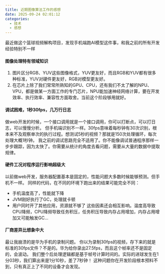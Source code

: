 ```yaml
---
title: 近期图像算法工作的感想
date: 2025-09-24 02:01:12
categories:
  - 技术
  - 感想
---
```

最近做这个篮球视频解构项目，发现手机端跑AI模型这件事，和我之前的所有开发经验特别不一样

#### 图像处理特有领域知识
1. 图片区分RGB、YUV这些图像格式，YUV更友好，而且RGB和YUV都有很多种标准，YUV对硬件更友好，RGB对模型更友好。
2. 在芯片上除了我们常常所熟知的GPU、CPU，还有我们不太了解的NPU、VPU，都是做某一方面工作的专门芯片，NPU能加速神经网络计算，要在开发效率、执行效率、兼容性方面取舍。当前这个阶段够用就好。
#### 调试困难，1秒30fps，几万行日志
做web开发的时候，一个接口调用就是一个接口调用，你可以打断点，可以打日志，可以慢慢分析。
但手机端识别不一样。30fps意味着每秒钟有30次识别，根本来不及观察单次的执行过程。想测试5秒的视频？那就是150次处理循环，每次处理大概1秒钟。
我之前的调试思路完全不适用了。你不能像调试普通程序那样一步步跟踪，因为太快了。你需要从统计的角度去看问题，需要从大量的数据中提取规律。
#### 硬件工况对程序运行影响超级大
以前做web开发，服务器配置基本是固定的，性能问题大多数时候能够预测。但手机不一样。
同样的代码，在不同的环境下跑出来的结果可能完全不同：
- 手机温度高了，性能就下降
- JVM刚好执行了GC，处理就卡顿
- 用户同时开了其他应用，资源就不够了
这些因素还会相互影响。温度高导致CPU降频，CPU降频导致任务积压，任务积压导致内存占用增加，内存占用增加又可能触发GC...
#### 厂商差异比想象中大
最让我崩溃的是华为手机的录制问题。
你以为录制30fps的视频，存下来的就是标准的30fps文件？不是的。华为给你录出27.5fps，而且这个帧率还不是固定的，会波动。
我们整个后处理逻辑都是基于帧号计算时间的。实际的进球发生在1分03秒，我们算出来是1分10秒，差了7秒钟！
这种问题你在开发阶段根本预料不到，只有真正上了不同的设备才会发现。
